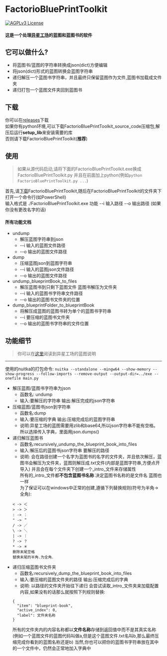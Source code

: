 # FactorioBluePrintToolkit
[![AGPLv3 License](https://img.shields.io/badge/license-AGPLv3-blue.svg?style=flat-square)](http://www.fsf.org)
#### 这是一个处理[异星工场](https://www.factorio.com/)的蓝图和蓝图书的软件
## 它可以做什么?
* 将蓝图书/蓝图的字符串转换成json(dict)方便编辑
* 将json(dict)形式的蓝图转换会蓝图字符串
* 递归解压一个蓝图书字符串，并且最终只保留蓝图作为文件,蓝图书加载成文件夹
* 递归打包一个蓝图文件夹回到蓝图书
## 下载
你可以在[releases](https://github.com/Factorio-Resources/FactorioBluePrintToolkit/releases/latest)下载  
如果你有python环境,可以下载FactorioBluePrintToolkit_source_code压缩包,解压后运行**setup_lib**来安装需要的库  
否则请下载FactorioBluePrintToolkit(**推荐**)
## 使用
> 如果从源代码启动,请将下面的FactorioBluePrintToolkit.exe换成FactorioBluePrintToolkit.py 并且在前面加上python(例如```python FactorioBluePrintToolkit.py ...```)

首先,请[下载](#下载)FactorioBluePrintToolkit,随后在FactorioBluePrintToolkit的文件夹下打开一个命令行(如PowerShell)   
输入格式是 ./FactorioBluePrintToolkit.exe 功能 --i 输入路径 --o 输出路径 (如果你没有更改名字的话)  
#### 所有功能文档
* undump
  * 解压蓝图字符串到json
  * --i 输入的蓝图文件路径 
  * --o 输出的蓝图文件路径
* dump
  * 压缩蓝图json到蓝图字符串
  * --i 输入的蓝图json文件路径 
  * --o 输出的蓝图文件路径
* undump_blueprintBook_to_files
  * 解压蓝图书到只剩下蓝图文件 蓝图书解压为文件夹
  * --i 输入的蓝图书字符串文件路径 
  * --o 输出的蓝图书文件夹的位置
* dump_blueprintFolder_to_blueprintBook
  * 将解压成蓝图的蓝图书转为单个的蓝图书字符串
  * --i 要压缩的蓝图书文件夹
  * --o 输出的蓝图书字符串的文件位置
## 功能细节
> 你可以在[这里](https://wiki.factorio.com/Blueprint_string_format#:~:text=A%20blueprint%20string%20is%20a%20JSON%20representation%20of,currently%200%20%28for%20all%20Factorio%20versions%20through%201.1%29.)阅读到异星工场的蓝图说明
***
使用的nuitka的打包命令:
```nuitka --standalone --mingw64 --show-memory --show-progress --follow-imports --remove-output --output-dir=../exe --onefile main.py```
* 解压蓝图/蓝图书字符串为json
  * 函数名: undump
  * 输入:要解压的字符串 输出:解压完成的json字符串
* 压缩蓝图/蓝图书json到字符串
  * 函数名:dump
  * 输入:要压缩的字典 输出:压缩完成后的蓝图字符串
  * 说明:异星工场的蓝图需要用zlib和base64,所以json字符串不能有空格。所以选择传入字典，里面用json.dumps()
* 递归解压蓝图书
  * 函数名:recursively_undump_the_blueprint_book_into_files
  * 输入:解压后的蓝图书json字符串 要解压的路径
  * 说明: 会在路径创建一个名字为蓝图书的名字的文件夹，并且依次解压，蓝图书会解压为文件夹，蓝图则解压成.txt文件(内部是蓝图字符串,方便点开导入)  并且会在每个文件夹下创建一个_intro_文件来存储属性  
  所有的_intro_文件都**不包含蓝图书名称** 决定蓝图书名称的是文件名 蓝图也一样  
  为了保证可以在windows中正常的创建,遵循下列替换规则(符号为半角->全角):  
  ```
  < -> ＜
  > -> ＞
  : -> ：
  " -> ＂
  / -> ／
  \ -> ＼
  | -> ｜
  ? -> ？
  * -> ＊
  删除末尾空格
  替换末尾的半角.为全角．

* 递归压缩蓝图书文件夹
  * 函数名:recursively_dump_the_blueprint_book_into_files
  * 输入:要压缩的蓝图文件夹的路径 输出:压缩完成后的字典
  * 说明: 以路径的文件夹开始往下递归 会尝试读取_intro_文件夹来加载配置内容,如果没有的话那么就按照下列规则替换:
  ```
  {
    "item": "blueprint-book",
    "active_index": 0,
    "label": 文件夹名称
  } 
    ```  
  所有的文件夹内的内容名称都以**文件名称**存储到返回值中而不是其真实名称(例如一个蓝图文件的蓝图代码叫做a,但是这个蓝图文件.txt名叫b,那么最终压缩完成你看到的蓝图名称还是b)
  当然,你也可以把你的蓝图书字符串放在其中的一个文件中，仍然会正常地加入字典中

